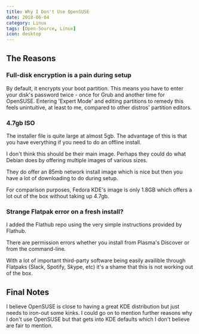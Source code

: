 ```yaml
---
title: Why I Don't Use OpenSUSE
date: 2018-06-04
category: Linux
tags: [Open-Source, Linux]
icon: desktop
---
```


## The Reasons

### Full-disk encryption is a pain during setup

By default, it encrypts your boot partition. This means you have to enter your disk's password twice - once for Grub and another time for OpenSUSE. Entering 'Expert Mode' and editing partitions to remedy this feels unintuitive, at least to me, compared to other distros' partition editors.

### 4.7gb ISO

The installer file is quite large at almost 5gb. The advantage of this is that you have everything if you need to do an offline install.

I don't think this should be their main image. Perhaps they could do what Debian does by offering multiple images of various sizes.

They do offer an 85mb network install image which is nice but then you have a lot of downloading to do during setup.

For comparison purposes, Fedora KDE's image is only 1.8GB which offers a lot out of the box without taking up 4.7gb.

### Strange Flatpak error on a fresh install?

I added the Flathub repo using the very simple instructions provided by Flathub.

There are permission errors whether you install from Plasma's Discover or from the command-line.

With a lot of important third-party software being easily availible through Flatpaks (Slack, Spotify, Skype, etc) it's a shame that this is not working out of the box.

## Final Notes

I believe OpenSUSE is close to having a great KDE distribution but just needs to iron-out some kinks. I could go on to mention further reasons why I don't use OpenSUSE but that gets into KDE defaults which I don't believe are fair to mention.


